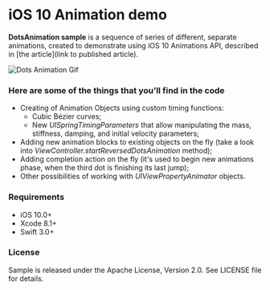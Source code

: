 # iOS 10 Animation demo

**DotsAnimation sample** is a sequence of series of different, separate animations, created to demonstrate using iOS 10 Animations API, described in [the article](link to published article).

![Dots Animation Gif](https://d105kas4b86wc3.cloudfront.net/items/1i0S2H041O2S0K372g2I/dots.gif?v=8760973e "Dots Animation")

### Here are some of the things that you’ll find in the code
 
 * Creating of Animation Objects using custom timing functions:
    * Cubic Bézier curves;
    * New *UISpringTimingParameters* that allow manipulating the mass, stiffness, damping, and initial velocity parameters;
 * Adding new animation blocks to existing objects on the fly (take a look into *ViewController.startReversedDotsAnimation* method);
 * Adding completion action on the fly (it's used to begin new animations phase, when the third dot is finishing its last jump);
 * Other possibilities of working with *UIViewPropertyAnimator* objects.
 
### Requirements
- iOS 10.0+
- Xcode 8.1+
- Swift 3.0+

### License

Sample is released under the Apache License, Version 2.0. See LICENSE file for details.



